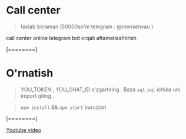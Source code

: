 # Call center 

> taxlab beraman (50000so'm telegram : @mensenvau ) 

call center online telegram bot orqali  aftamatlashtirish 


[========]

# O'rnatish  

> YOU_TOKEN  , YOU_CHAT_ID  o'zgartiring  . 
> Baza ```sql.sql``` ichida  uni import qiling .

> `npm install`  &&  `npm start` buruqlari 


[========]

[Youtube video ](https://www.youtube.com/watch?v=0rgBR6gpKHw&list=PLXqNf4OGRcbYPJUnRvT55qohfC---efJk "Youtube video ")


